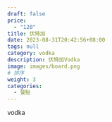 ```yaml
---
draft: false
price:
  - "120"
title: 伏特加
date: 2023-08-31T20:42:56+08:00
tags: null
category: vodka
description: 伏特加Vodka
image: images/board.png
# 排序
weight: 3
categories:
  - 餐點
---
```

v﻿odka